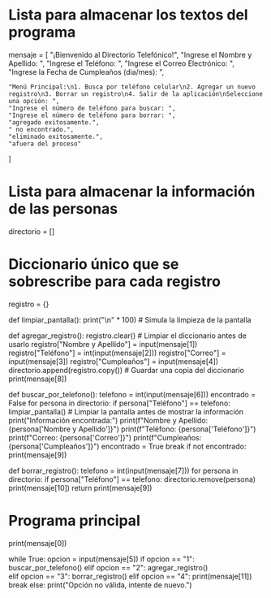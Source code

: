 # Lista para almacenar los textos del programa
mensaje = [
    "¡Bienvenido al Directorio Telefónico!",
    "Ingrese el Nombre y Apellido: ",
    "Ingrese el Teléfono: ",
    "Ingrese el Correo Electrónico: ",
    "Ingrese la Fecha de Cumpleaños (dia/mes): ",
   
    "Menú Principal:\n1. Busca por teléfono celular\n2. Agregar un nuevo registro\n3. Borrar un registro\n4. Salir de la aplicación\nSeleccione una opción: ",
    "Ingrese el número de teléfono para buscar: ",
    "Ingrese el número de teléfono para borrar: ",
    "agregado exitosamente.",
    " no encontrado.",
    "eliminado exitosamente.",
    "afuera del proceso"
]

# Lista para almacenar la información de las personas
directorio = []

# Diccionario único que se sobrescribe para cada registro
registro = {}

def limpiar_pantalla():
    print("\n" * 100)  # Simula la limpieza de la pantalla

def agregar_registro():
    registro.clear()  # Limpiar el diccionario antes de usarlo
    registro["Nombre y Apellido"] = input(mensaje[1])
    registro["Teléfono"] = int(input(mensaje[2]))
    registro["Correo"] = input(mensaje[3])
    registro["Cumpleaños"] = input(mensaje[4])
    directorio.append(registro.copy())  # Guardar una copia del diccionario
    print(mensaje[8])

def buscar_por_telefono():
    telefono = int(input(mensaje[6]))
    encontrado = False
    for persona in directorio:
        if persona["Teléfono"] == telefono:
            limpiar_pantalla()  # Limpiar la pantalla antes de mostrar la información
            print("Información encontrada:")
            print(f"Nombre y Apellido: {persona['Nombre y Apellido']}")
            print(f"Teléfono: {persona['Teléfono']}")
            print(f"Correo: {persona['Correo']}")
            print(f"Cumpleaños: {persona['Cumpleaños']}")
            encontrado = True
            break
    if not encontrado:
        print(mensaje[9])

def borrar_registro():
    telefono = int(input(mensaje[7]))
    for persona in directorio:
        if persona["Teléfono"] == telefono:
            directorio.remove(persona)
            print(mensaje[10])
            return
    print(mensaje[9])

# Programa principal
print(mensaje[0])

while True:
    opcion = input(mensaje[5])
    if opcion == "1":
        buscar_por_telefono()
    elif opcion == "2":
        agregar_registro()        
    elif opcion == "3":
        borrar_registro()
    elif opcion == "4":
        print(mensaje[11])
        break
    else:
        print("Opción no válida, intente de nuevo.")
